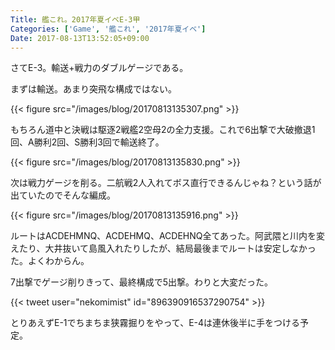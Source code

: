 ```yaml
---
Title: 艦これ。2017年夏イベE-3甲
Categories: ['Game', '艦これ', '2017年夏イベ']
Date: 2017-08-13T13:52:05+09:00
---
```


さてE-3。輸送+戦力のダブルゲージである。

まずは輸送。あまり突飛な構成ではない。

{{< figure src="/images/blog/20170813135307.png" >}}

もちろん道中と決戦は駆逐2戦艦2空母2の全力支援。これで6出撃で大破撤退1回、A勝利2回、S勝利3回で輸送終了。

{{< figure src="/images/blog/20170813135830.png" >}}

次は戦力ゲージを削る。二航戦2人入れてボス直行できるんじゃね？という話が出ていたのでそんな編成。

{{< figure src="/images/blog/20170813135916.png" >}}

ルートはACDEHMNQ、ACDEHMQ、ACDEHNQ全てあった。阿武隈と川内を変えたり、大井抜いて島風入れたりしたが、結局最後までルートは安定しなかった。よくわからん。

7出撃でゲージ削りきって、最終構成で5出撃。わりと大変だった。

{{< tweet user="nekomimist" id="896390916537290754" >}}

とりあえずE-1でちまちま狭霧掘りをやって、E-4は連休後半に手をつける予定。



